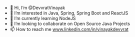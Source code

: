 - 👋 Hi, I’m @DevvratVinayak
- 👀 I’m interested in Java, Spring, Spring Boot and ReactJS
- 🌱 I’m currently learning NodeJS
- 💞️ I’m looking to collaborate on Open Source Java Projects
- 📫 How to reach me www.linkedin.com/in/vinayakdevvrat
